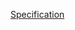 [Specification](https://progalap.elte.hu/specifikacio/?data=H4sIAAAAAAAACm2QwWqDQBCGX2WYk4KxbpP0MGjBthRyqC3NpRA9LLoNC3ETdBMCIdDjPqdPUlaTJqkeFnb%2F%2Bb9%2FZueA9Ubk8lvmXMu1QsKZIlCNMYkHnzwXkSMLmsMeVnxTUwJ70LIUlLgeVDwXdWOMtS2Y76ssrVL1vtUEpVTxbjkrGmPmVnxVBCXfx7slXdwweoTEO%2BlOm%2BZGb%2FGXIyNbPzVYyMy3ve%2F%2BXnYA12c296MSBCyMVBixIACuCmjMj2yM6VqQw8LoJiaMpp3vumATbSEI3DZ1XV%2F94WS7GTPzZYEealHrGmlxwIJrjoSKYGITWhfZGwDACGRBkKJV4xTPMnQ7hfvgorTLhUkQDLFPfZZN%2F7PjYfZ5oG%2BPfRhmX%2FrsuDfztGPtOW%2FuikcPFS8Fkr1Vot6uNBI7ZsdftDGEvoECAAA%3D)
